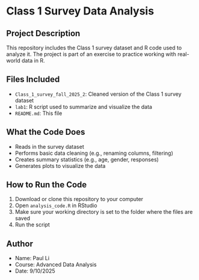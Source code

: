# Class 1 Survey Data Analysis
## Project Description
This repository includes the Class 1 survey dataset and R code used to
analyze it. The project is part of an exercise to practice working with real-
world data in R.
## Files Included
- `Class_1_survey_fall_2025_2`: Cleaned version of the Class 1 survey dataset
- `lab1`: R script used to summarize and visualize the data
- `README.md`: This file
## What the Code Does
- Reads in the survey dataset
- Performs basic data cleaning (e.g., renaming columns, filtering)
- Creates summary statistics (e.g., age, gender, responses)
- Generates plots to visualize the data
## How to Run the Code
1. Download or clone this repository to your computer
2. Open `analysis_code.R` in RStudio
3. Make sure your working directory is set to the folder where the files are
saved
4. Run the script
## Author
- Name: Paul Li
- Course: Advanced Data Analysis 
- Date: 9/10/2025 